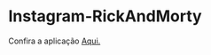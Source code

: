 # Instagram-RickAndMorty

Confira a aplicação <a href="https://instagram-rick-morty.netlify.app/">Aqui.</a>
